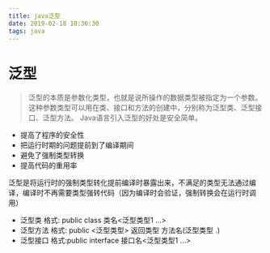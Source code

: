 ```yaml
---
title: java泛型
date: 2019-02-18 10:36:30
tags: java
---
```


# 泛型

> 泛型的本质是参数化类型，也就是说所操作的数据类型被指定为一个参数。这种参数类型可以用在类、接口和方法的创建中，分别称为泛型类、泛型接口、泛型方法。 Java语言引入泛型的好处是安全简单。

- 提高了程序的安全性
- 把运行时期的问题提前到了编译期间
- 避免了强制类型转换
- 提高代码的重用率

泛型是将运行时的强制类型转化提前编译时暴露出来，不满足的类型无法通过编译，编译时不再需要类型强转代码（因为编译时会验证，强制转换会在运行时调用）

- 泛型类
格式: public class 类名<泛型类型1 …>
- 泛型方法 
格式: public <泛型类型> 返回类型 方法名(泛型类型 .)
- 泛型接口 
格式:public interface 接口名<泛型类型1 …>